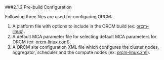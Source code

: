 ###2.1.2 Pre-build Configuration

Following three files are used for configuring ORCM:

1. A platform file with options to include in the ORCM build (ex: [orcm-linux](../blob/master/contrib/platform/intel/hillsboro/orcm-linux)).
2. A default MCA parameter file for selecting default MCA parameters for ORCM (ex: [orcm-linux.conf](../blob/master/contrib/platform/intel/hillsboro/orcm-linux.conf)).
3. A ORCM site configuration XML file which configures the cluster nodes, aggregator, scheduler and the compute nodes (ex: [orcm-linux.xml](../blob/master/contrib/platform/intel/hillsboro/orcm-linux.xml)).
